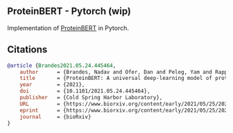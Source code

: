 ## ProteinBERT - Pytorch (wip)

Implementation of <a href="https://www.biorxiv.org/content/10.1101/2021.05.24.445464v1">ProteinBERT</a> in Pytorch.

## Citations

```bibtex
@article {Brandes2021.05.24.445464,
	author 		= {Brandes, Nadav and Ofer, Dan and Peleg, Yam and Rappoport, Nadav and Linial, Michal},
	title 		= {ProteinBERT: A universal deep-learning model of protein sequence and function},
	year 		= {2021},
	doi 		= {10.1101/2021.05.24.445464},
	publisher 	= {Cold Spring Harbor Laboratory},
	URL 		= {https://www.biorxiv.org/content/early/2021/05/25/2021.05.24.445464},
	eprint 		= {https://www.biorxiv.org/content/early/2021/05/25/2021.05.24.445464.full.pdf},
	journal 	= {bioRxiv}
}
```

